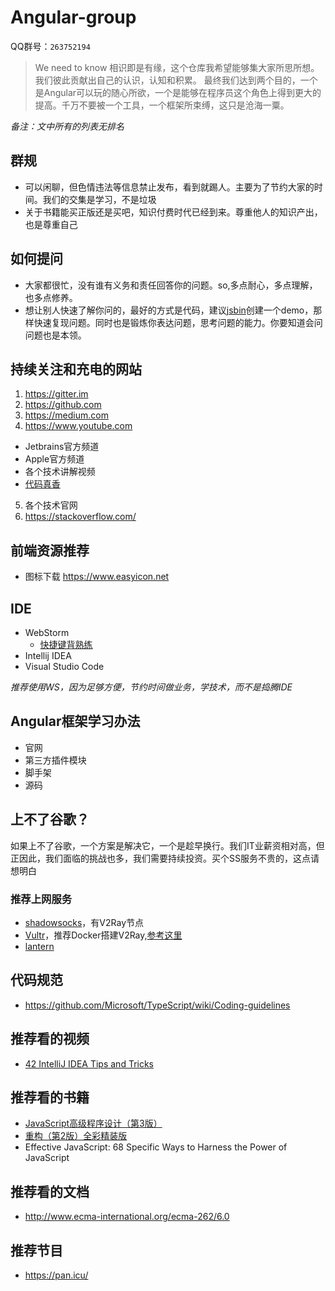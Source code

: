 # Angular-group

QQ群号：`263752194`

> We need to know
> 相识即是有缘，这个仓库我希望能够集大家所思所想。我们彼此贡献出自己的认识，认知和积累。
> 最终我们达到两个目的，一个是Angular可以玩的随心所欲，一个是能够在程序员这个角色上得到更大的提高。千万不要被一个工具，一个框架所束缚，这只是沧海一粟。

_备注：文中所有的列表无排名_

## 群规
- 可以闲聊，但色情违法等信息禁止发布，看到就踢人。主要为了节约大家的时间。我们的交集是学习，不是垃圾
- 关于书籍能买正版还是买吧，知识付费时代已经到来。尊重他人的知识产出，也是尊重自己

## 如何提问
- 大家都很忙，没有谁有义务和责任回答你的问题。so,多点耐心，多点理解，也多点修养。
- 想让别人快速了解你问的，最好的方式是代码，建议[jsbin](https://jsbin.com)创建一个demo，那样快速复现问题。同时也是锻炼你表达问题，思考问题的能力。你要知道会问问题也是本领。

## 持续关注和充电的网站
1. https://gitter.im
2. https://github.com
3. https://medium.com
4. https://www.youtube.com
  - Jetbrains官方频道
  - Apple官方频道
  - 各个技术讲解视频
  - [代码真香](https://www.youtube.com/channel/UCmlhPmTdqYhRWwWZWSIBwGw)
5. 各个技术官网
6. https://stackoverflow.com/

## 前端资源推荐
- 图标下载 https://www.easyicon.net

## IDE
- WebStorm
  - [快捷键背熟练](https://resources.jetbrains.com/storage/products/intellij-idea/docs/IntelliJIDEA_ReferenceCard.pdf)
- Intellij IDEA
- Visual Studio Code

_推荐使用WS，因为足够方便，节约时间做业务，学技术，而不是捣腾IDE_

## Angular框架学习办法
- 官网
- 第三方插件模块
- 脚手架
- 源码

## 上不了谷歌？

如果上不了谷歌，一个方案是解决它，一个是趁早换行。我们IT业薪资相对高，但正因此，我们面临的挑战也多，我们需要持续投资。买个SS服务不贵的，这点请想明白

### 推荐上网服务
- [shadowsocks](https://portal.shadowsocks.nz/aff.php?aff=27252)，有V2Ray节点
- [Vultr](https://www.vultr.com/?ref=8363373)，推荐Docker搭建V2Ray,[参考这里](https://github.com/alanhg/v2ray-docker)
- [lantern](https://github.com/getlantern/lantern)

## 代码规范
- https://github.com/Microsoft/TypeScript/wiki/Coding-guidelines

## 推荐看的视频
- [42 IntelliJ IDEA Tips and Tricks](https://www.youtube.com/watch?v=eq3KiAH4IBI&t=317s)

## 推荐看的书籍
- [JavaScript高级程序设计（第3版）](https://book.douban.com/subject/1)
- [重构（第2版）全彩精装版](https://book.douban.com/subject/30468597/)
- Effective JavaScript: 68 Specific Ways to Harness the Power of JavaScript

## 推荐看的文档
- http://www.ecma-international.org/ecma-262/6.0

## 推荐节目
- https://pan.icu/
